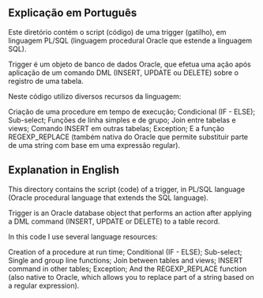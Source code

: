 ## Explicação em Português

Este diretório contém o script (código) de uma trigger (gatilho), em linguagem PL/SQL (linguagem procedural Oracle que estende a linguagem SQL).

Trigger é um objeto de banco de dados Oracle, que efetua uma ação após aplicação de um comando DML (INSERT, UPDATE ou DELETE) sobre o registro de uma tabela.

Neste código utilizo diversos recursos da linguagem:

  Criação de uma procedure em tempo de execução;
  Condicional (IF - ELSE);
  Sub-select;
  Funções de linha simples e de grupo;
  Join entre tabelas e views;
  Comando INSERT em outras tabelas;
  Exception;
  E a função REGEXP_REPLACE (também nativa do Oracle que permite substituir parte de uma string com base em uma expressão regular).



## Explanation in English

This directory contains the script (code) of a trigger, in PL/SQL language (Oracle procedural language that extends the SQL language).

Trigger is an Oracle database object that performs an action after applying a DML command (INSERT, UPDATE or DELETE) to a table record.

In this code I use several language resources:

 Creation of a procedure at run time;
 Conditional (IF - ELSE);
 Sub-select;
 Single and group line functions;
 Join between tables and views;
 INSERT command in other tables;
 Exception;
 And the REGEXP_REPLACE function (also native to Oracle, which allows you to replace part of a string based on a regular expression).

